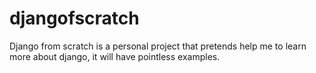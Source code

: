 # djangofscratch
Django from scratch is a personal project that pretends help me to learn more about django, it will have pointless examples.
